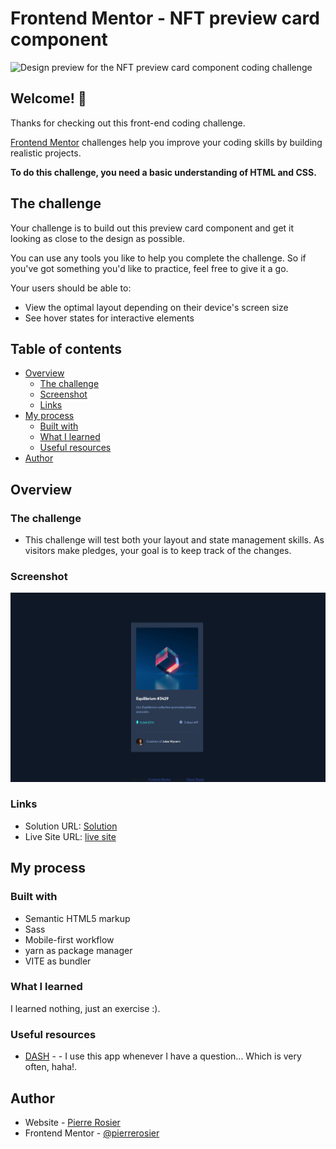 # Frontend Mentor - NFT preview card component

![Design preview for the NFT preview card component coding challenge](./design/desktop-preview.jpg)

## Welcome! 👋

Thanks for checking out this front-end coding challenge.

[Frontend Mentor](https://www.frontendmentor.io) challenges help you improve your coding skills by building realistic projects.

**To do this challenge, you need a basic understanding of HTML and CSS.**

## The challenge

Your challenge is to build out this preview card component and get it looking as close to the design as possible.

You can use any tools you like to help you complete the challenge. So if you've got something you'd like to practice, feel free to give it a go.

Your users should be able to:

- View the optimal layout depending on their device's screen size
- See hover states for interactive elements

## Table of contents

- [Overview](#overview)
  - [The challenge](#the-challenge)
  - [Screenshot](#screenshot)
  - [Links](#links)
- [My process](#my-process)
  - [Built with](#built-with)
  - [What I learned](#what-i-learned)
  - [Useful resources](#useful-resources)
- [Author](#author)


## Overview

### The challenge

- This challenge will test both your layout and state management skills. As visitors make pledges, your goal is to keep track of the changes.

### Screenshot

![](/src/images/screenshot.jpg)


### Links

- Solution URL: [Solution](https://github.com/pierrerosier/nft)
- Live Site URL: [live site](https://pierrerosier.github.io/crowfunding/)

## My process

### Built with

- Semantic HTML5 markup
- Sass
- Mobile-first workflow
- yarn as package manager
- VITE as bundler



### What I learned

I learned nothing, just an exercise :).


### Useful resources

- [DASH](https://setapp.com/fr/apps/dash) - - I use this app whenever I have a question... Which is very often, haha!.


## Author

- Website - [Pierre Rosier](http://pierrerosier.fr/)
- Frontend Mentor - [@pierrerosier](https://www.frontendmentor.io/profile/@pierrerosier)